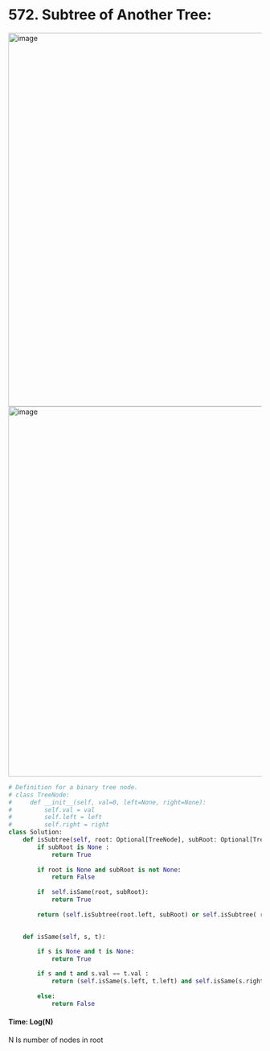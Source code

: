 # 572. Subtree of Another Tree:

<img width="742" alt="image" src="https://user-images.githubusercontent.com/35987583/164619562-231d741e-3382-4a23-963a-fd0bd656c143.png">
<img width="736" alt="image" src="https://user-images.githubusercontent.com/35987583/164619641-a89951e8-b2cb-432c-83b5-94cffad4ea2e.png">

```python
# Definition for a binary tree node.
# class TreeNode:
#     def __init__(self, val=0, left=None, right=None):
#         self.val = val
#         self.left = left
#         self.right = right
class Solution:
    def isSubtree(self, root: Optional[TreeNode], subRoot: Optional[TreeNode]) -> bool:
        if subRoot is None :
            return True
        
        if root is None and subRoot is not None:
            return False
        
        if  self.isSame(root, subRoot):
            return True
        
        return (self.isSubtree(root.left, subRoot) or self.isSubtree( root.right, subRoot))
            

    def isSame(self, s, t):
        
        if s is None and t is None:
            return True

        if s and t and s.val == t.val :
            return (self.isSame(s.left, t.left) and self.isSame(s.right, t.right))
        
        else:
            return False        
```

#### Time: Log(N) 
N Is number of nodes in root
